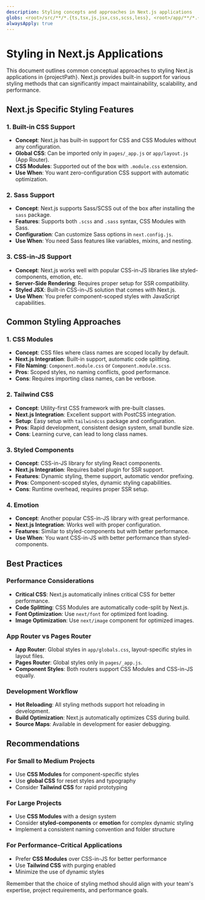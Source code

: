 ```yaml
---
description: Styling concepts and approaches in Next.js applications
globs: <root>/src/**/*.{ts,tsx,js,jsx,css,scss,less}, <root>/app/**/*.{ts,tsx,js,jsx,css,scss,less}, <root>/pages/**/*.{ts,tsx,js,jsx,css,scss,less}
alwaysApply: true
---
```


# Styling in Next.js Applications

This document outlines common conceptual approaches to styling Next.js applications in {projectPath}. Next.js provides built-in support for various styling methods that can significantly impact maintainability, scalability, and performance.

## Next.js Specific Styling Features

### 1. Built-in CSS Support

-   **Concept**: Next.js has built-in support for CSS and CSS Modules without any configuration.
-   **Global CSS**: Can be imported only in `pages/_app.js` or `app/layout.js` (App Router).
-   **CSS Modules**: Supported out of the box with `.module.css` extension.
-   **Use When**: You want zero-configuration CSS support with automatic optimization.

### 2. Sass Support

-   **Concept**: Next.js supports Sass/SCSS out of the box after installing the `sass` package.
-   **Features**: Supports both `.scss` and `.sass` syntax, CSS Modules with Sass.
-   **Configuration**: Can customize Sass options in `next.config.js`.
-   **Use When**: You need Sass features like variables, mixins, and nesting.

### 3. CSS-in-JS Support

-   **Concept**: Next.js works well with popular CSS-in-JS libraries like styled-components, emotion, etc.
-   **Server-Side Rendering**: Requires proper setup for SSR compatibility.
-   **Styled JSX**: Built-in CSS-in-JS solution that comes with Next.js.
-   **Use When**: You prefer component-scoped styles with JavaScript capabilities.

## Common Styling Approaches

### 1. CSS Modules

-   **Concept**: CSS files where class names are scoped locally by default.
-   **Next.js Integration**: Built-in support, automatic code splitting.
-   **File Naming**: `Component.module.css` or `Component.module.scss`.
-   **Pros**: Scoped styles, no naming conflicts, good performance.
-   **Cons**: Requires importing class names, can be verbose.

### 2. Tailwind CSS

-   **Concept**: Utility-first CSS framework with pre-built classes.
-   **Next.js Integration**: Excellent support with PostCSS integration.
-   **Setup**: Easy setup with `tailwindcss` package and configuration.
-   **Pros**: Rapid development, consistent design system, small bundle size.
-   **Cons**: Learning curve, can lead to long class names.

### 3. Styled Components

-   **Concept**: CSS-in-JS library for styling React components.
-   **Next.js Integration**: Requires babel plugin for SSR support.
-   **Features**: Dynamic styling, theme support, automatic vendor prefixing.
-   **Pros**: Component-scoped styles, dynamic styling capabilities.
-   **Cons**: Runtime overhead, requires proper SSR setup.

### 4. Emotion

-   **Concept**: Another popular CSS-in-JS library with great performance.
-   **Next.js Integration**: Works well with proper configuration.
-   **Features**: Similar to styled-components but with better performance.
-   **Use When**: You want CSS-in-JS with better performance than styled-components.

## Best Practices

### Performance Considerations

-   **Critical CSS**: Next.js automatically inlines critical CSS for better performance.
-   **Code Splitting**: CSS Modules are automatically code-split by Next.js.
-   **Font Optimization**: Use `next/font` for optimized font loading.
-   **Image Optimization**: Use `next/image` component for optimized images.

### App Router vs Pages Router

-   **App Router**: Global styles in `app/globals.css`, layout-specific styles in layout files.
-   **Pages Router**: Global styles only in `pages/_app.js`.
-   **Component Styles**: Both routers support CSS Modules and CSS-in-JS equally.

### Development Workflow

-   **Hot Reloading**: All styling methods support hot reloading in development.
-   **Build Optimization**: Next.js automatically optimizes CSS during build.
-   **Source Maps**: Available in development for easier debugging.

## Recommendations

### For Small to Medium Projects

-   Use **CSS Modules** for component-specific styles
-   Use **global CSS** for reset styles and typography
-   Consider **Tailwind CSS** for rapid prototyping

### For Large Projects

-   Use **CSS Modules** with a design system
-   Consider **styled-components** or **emotion** for complex dynamic styling
-   Implement a consistent naming convention and folder structure

### For Performance-Critical Applications

-   Prefer **CSS Modules** over CSS-in-JS for better performance
-   Use **Tailwind CSS** with purging enabled
-   Minimize the use of dynamic styles

Remember that the choice of styling method should align with your team's expertise, project requirements, and performance goals.
